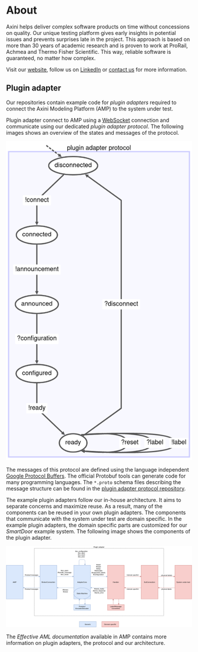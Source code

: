 # About

Axini helps deliver complex software products on time without concessions on quality. Our unique testing platform gives early insights in potential issues and prevents surprises late in the project. This approach is based on more than 30 years of academic research and is proven to work at ProRail, Achmea and Thermo Fisher Scientific. This way, reliable software is guaranteed, no matter how complex.

Visit our <a href="https://www.axini.com">website</a>, follow us on <a href="https://www.linkedin.com/company/axini">LinkedIn</a> or <a href="https://www.axini.com/contact">contact us</a> for more information.

## Plugin adapter

Our repositories contain example code for *plugin adapters* required to connect the Axini Modeling Platform (AMP) to the system under test.

Plugin adapter connect to AMP using a <a href="https://en.wikipedia.org/wiki/WebSocket">WebSocket</a> connection and communicate using our dedicated *plugin adapter protocol*. The following images shows an overview of the states and messages of the protocol.

<img src="https://github.com/Axini/.github/blob/main/profile/plugin_adapter_protocol.png" alt="Overview of the plugin adapter protocol.">

The messages of this protocol are defined using the language independent <a href="https://protobuf.dev">Google Protocol Buffers</a>. The official Protobuf tools can generate code for many programming languages. The `*.proto` schema files describing the message structure can be found in the <a href="https://github.com/Axini/plugin-adapter-protocol">plugin adapter protocol repository</a>.

The example plugin adapters follow our in-house architecture. It aims to separate concerns and maximize reuse. As a result, many of the components can be reused in your own plugin adapters. The components that communicate with the system under test are domain specific. In the example plugin adapters, the domain specific parts are customized for our *SmartDoor* example system. The following image shows the components of the plugin adapter.

<img src="https://github.com/Axini/.github/blob/main/profile/plugin_adapter_architecture.png" alt="Overview of the plugin adapter components.">

The *Effective AML documentation* available in AMP contains more information on plugin adapters, the protocol and our architecture.
